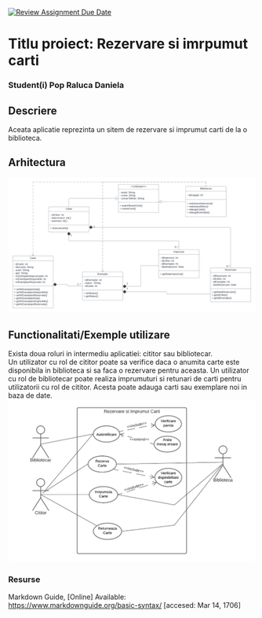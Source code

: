 [![Review Assignment Due Date](https://classroom.github.com/assets/deadline-readme-button-24ddc0f5d75046c5622901739e7c5dd533143b0c8e959d652212380cedb1ea36.svg)](https://classroom.github.com/a/YmUJH1TE)
# Titlu proiect: Rezervare si imrpumut carti
### Student(i) Pop Raluca Daniela

## Descriere
Aceata aplicatie reprezinta un sitem de rezervare si imprumut carti de la o biblioteca.

## Arhitectura

![Alt text](documentatie-ghid-utlizare-raport/diagrama-clase1.png)



## Functionalitati/Exemple utilizare
Exista doua roluri in intermediu aplicatiei: cititor sau bibliotecar.  
Un utilizator cu rol de cititor poate sa verifice daca o anumita carte este disponibila in biblioteca si sa faca o rezervare pentru aceasta. 
Un utilizator cu rol de bibliotecar poate realiza imprumuturi si retunari de carti pentru utilizatorii cu rol de cititor. Acesta poate adauga carti sau exemplare noi in baza de date. 
![diagrama usecase](documentatie-ghid-utlizare-raport/Diagrama-use-case.png)
### Resurse
Markdown Guide, [Online] Available: https://www.markdownguide.org/basic-syntax/ [accesed: Mar 14, 1706]
